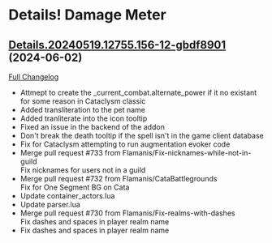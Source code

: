 # Details! Damage Meter

## [Details.20240519.12755.156-12-gbdf8901](https://github.com/Tercioo/Details-Damage-Meter/tree/bdf8901fa2273b60ab806a346f9c2f6de5160b45) (2024-06-02)
[Full Changelog](https://github.com/Tercioo/Details-Damage-Meter/compare/Details.20240519.12755.156...bdf8901fa2273b60ab806a346f9c2f6de5160b45) 

- Attmept to create the _current\_combat.alternate\_power if it no existant for some reason in Cataclysm classic  
- Added transliteration to the pet name  
- Added tranliterate into the icon tooltip  
- Fixed an issue in the backend of the addon  
- Don't break the death tooltip if the spell isn't in the game client database  
- Fix for Cataclysm attempting to run augmentation evoker code  
- Merge pull request #733 from Flamanis/Fix-nicknames-while-not-in-guild  
    Fix nicknames for users not in a guild  
- Merge pull request #732 from Flamanis/CataBattlegrounds  
    Fix for One Segment BG on Cata  
- Update container\_actors.lua  
- Update parser.lua  
- Merge pull request #730 from Flamanis/Fix-realms-with-dashes  
    Fix dashes and spaces in player realm name  
- Fix dashes and spaces in player realm name  
